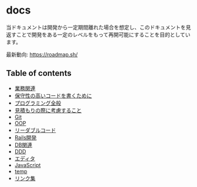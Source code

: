 # docs
当ドキュメントは開発から一定期間離れた場合を想定し、このドキュメントを見返すことで開発をある一定のレベルをもって再開可能にすることを目的としています。

<!-- 参考: https://gist.github.com/rikoroku/8bebb777f3bf252918b557c7984ba703 --->

最新動向: https://roadmap.sh/

## Table of contents

- [業務関連](https://github.com/rikoroku/docs/wiki/%E6%A5%AD%E5%8B%99%E9%96%A2%E9%80%A3)
- [保守性の高いコードを書くために](https://github.com/rikoroku/docs/wiki/%E4%BF%9D%E5%AE%88%E6%80%A7%E3%81%AE%E9%AB%98%E3%81%84%E3%82%B3%E3%83%BC%E3%83%89%E3%82%92%E6%9B%B8%E3%81%8F%E3%81%9F%E3%82%81%E3%81%AB)
- [プログラミング全般](https://github.com/rikoroku/docs/wiki/%E3%83%97%E3%83%AD%E3%82%B0%E3%83%A9%E3%83%9F%E3%83%B3%E3%82%B0%E5%85%A8%E8%88%AC)
- [見積もりの際に考慮すること](https://github.com/rikoroku/docs/wiki/WIP-%E8%A6%8B%E7%A9%8D%E3%82%82%E3%82%8A%E3%81%AE%E9%9A%9B%E3%81%AB%E8%80%83%E6%85%AE%E3%81%99%E3%82%8B%E3%81%93%E3%81%A8)
- [Git](https://github.com/rikoroku/docs/wiki/Git)
- [OOP](https://github.com/rikoroku/docs/wiki/OOP)
- [リーダブルコード](https://github.com/rikoroku/docs/wiki/%E3%83%AA%E3%83%BC%E3%83%80%E3%83%96%E3%83%AB%E3%82%B3%E3%83%BC%E3%83%89)
- [Rails開発](https://github.com/rikoroku/docs/wiki/Rails%E9%96%8B%E7%99%BA)
- [DB関連](https://github.com/rikoroku/docs/wiki/DB%E9%96%A2%E9%80%A3)
- [DDD](https://github.com/rikoroku/docs/wiki/DDD)
- [エディタ](https://github.com/rikoroku/docs/wiki/%E3%82%A8%E3%83%87%E3%82%A3%E3%82%BF)
- [JavaScript](https://github.com/rikoroku/docs/wiki/JavaScript)
- [temp](https://github.com/rikoroku/docs/wiki/temp)
- [リンク集](https://github.com/rikoroku/docs/wiki/%E3%83%AA%E3%83%B3%E3%82%AF%E9%9B%86)
